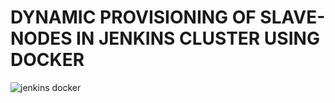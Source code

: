 # DYNAMIC PROVISIONING OF SLAVE-NODES IN JENKINS CLUSTER USING DOCKER

![jenkins docker]("./images/jenkins-docker.png")

